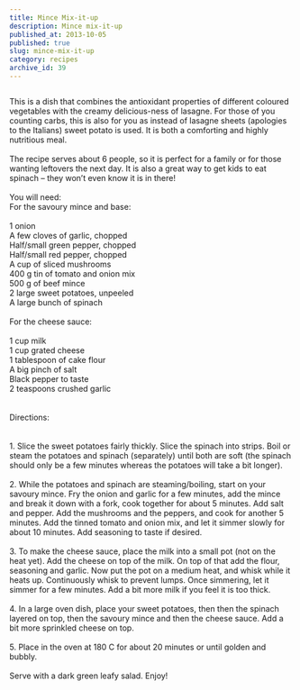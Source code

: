 ```yaml
---
title: Mince Mix-it-up
description: Mince mix-it-up
published_at: 2013-10-05
published: true
slug: mince-mix-it-up
category: recipes
archive_id: 39
---
```


<div><img src="/assets/images/articles/collage1.jpg" alt=""><p class="caption"></p>This is a dish that combines the antioxidant properties of different coloured vegetables with the creamy delicious-ness of lasagne. For those of you counting carbs, this is also for you as instead of lasagne sheets (apologies to the Italians) sweet potato is used. It is both a comforting and highly nutritious meal.<br><br>
The recipe serves about 6 people, so it is perfect for a family or for those wanting leftovers the next day. It is also a great way to get kids to eat spinach – they won’t even know it is in there!<br><br><span class="underLine">You will need:</span><br>
For the savoury mince and base:<br><br>
1 onion<br>
A few cloves of garlic, chopped<br>
Half/small green pepper, chopped<br>
Half/small red pepper, chopped<br>
A cup of sliced mushrooms<br>
400 g tin of tomato and onion mix<br>
500 g of beef mince<br>
2 large sweet potatoes, unpeeled<br>
A large bunch of spinach<br><br>
For the cheese sauce:<br><br>
1 cup milk<br>
1 cup grated cheese<br>
1 tablespoon of cake flour<br>
A big pinch of salt<br>
Black pepper to taste<br>
2 teaspoons crushed garlic<br><br><br><span class="underLine">Directions:</span><br><br><br>
1.	Slice the sweet potatoes fairly thickly. Slice the spinach into strips. Boil or steam the potatoes and spinach (separately) until both are soft (the spinach should only be a few minutes whereas the potatoes will take a bit longer).<br><br>
2.	While the potatoes and spinach are steaming/boiling, start on your savoury mince. Fry the onion and garlic for a few minutes, add the mince and break it down with a fork, cook together for about 5 minutes. Add salt and pepper. Add the mushrooms and the peppers, and cook for another 5 minutes. Add the tinned tomato and onion mix, and let it simmer slowly for about 10 minutes. Add seasoning to taste if desired.<br><br>
3.	To make the cheese sauce, place the milk into a small pot (not on the heat yet). Add the cheese on top of the milk. On top of that add the flour, seasoning and garlic. Now put the pot on a medium heat, and whisk while it heats up. Continuously whisk to prevent lumps. Once simmering, let it simmer for a few minutes. Add a bit more milk if you feel it is too thick.<br><br>
4.	In a large oven dish, place your sweet potatoes, then then the spinach layered on top, then the savoury mince and then the cheese sauce. Add a bit more sprinkled cheese on top.<br><br>
5.	Place in the oven at 180 C for about 20 minutes or until golden and bubbly. <br><br>
Serve with a dark green leafy salad. Enjoy!</div>